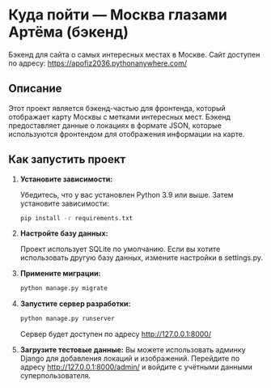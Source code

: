 # Куда пойти — Москва глазами Артёма (бэкенд)

Бэкенд для сайта о самых интересных местах в Москве.
Сайт доступен по адресу: https://apofiz2036.pythonanywhere.com/

## Описание

Этот проект является бэкенд-частью для фронтенда, который отображает карту Москвы с метками интересных мест. Бэкенд предоставляет данные о локациях в формате JSON, которые используются фронтендом для отображения информации на карте.

## Как запустить проект

1. **Установите зависимости:**

   Убедитесь, что у вас установлен Python 3.9 или выше. Затем установите зависимости:

   ```bash
   pip install -r requirements.txt
   ```
   
2. **Настройте базу данных:**

	Проект использует SQLite по умолчанию. Если вы хотите использовать другую базу данных, измените настройки в settings.py.
	
3. **Примените миграции:**

   ```bash
   python manage.py migrate
   ```
   
4. **Запустите сервер разработки:**

   ```bash
   python manage.py runserver
   ```
   
   Сервер будет доступен по адресу http://127.0.0.1:8000/
   
5. **Загрузите тестовые данные:**
	Вы можете использовать админку Django для добавления локаций и изображений. Перейдите по адресу http://127.0.0.1:8000/admin/ и войдите с учётными данными суперпользователя.
